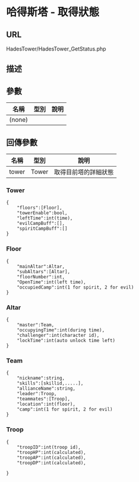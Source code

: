 # 哈得斯塔 - 取得狀態

## URL

HadesTower\/HadesTower\_GetStatus.php

## 描述

## 參數

| 名稱 | 型別 | 說明 |
| --- | --- | --- |
| \(none\) |  |  |

## 回傳參數

| 名稱 | 型別 | 說明 |
| --- | --- | --- |
| tower | Tower | 取得目前塔的詳細狀態 |



### Tower

```
{
    "floors":[Floor],
    "towerEnable":bool,
    "leftTime":int(time),
    "evilCampBuff":[],
    "spiritCampBuff":[]
}
```

### Floor

```
{
    "mainAltar":Altar,
    "subAltars":[Altar],
    "floorNumber":int,
    "OpenTime":int(left time),
    "occupiedCamp":int(1 for spirit, 2 for evil)
}
```
### Altar

```
{
    "master":Team,
    "occupyingTime":int(during time),
    "challenger":int(character id),
    "lockTime":int(auto unlock time left)
}

```
### Team
```
{
    "nickname":string,
    "skills":[skillid,.....],
    "allianceName":string,
    "leader":Troop,
    "teammates":[Troop],
    "location":int(floor),
    "camp":int(1 for spirit, 2 for evil)
}
```
### Troop
```
{
    "troopID":int(troop id),
    "troopHP":int(calculated),
    "troopAP":int(calculated),
    "troopDP":int(calculated),

}
```
